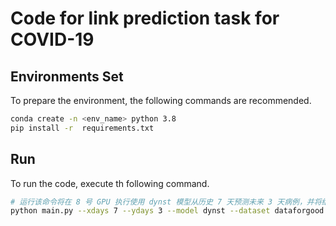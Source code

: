 # Code for link prediction task for COVID-19

## Environments Set
To prepare the environment, the following commands are recommended.

```bash
conda create -n <env_name> python 3.8
pip install -r  requirements.txt
```


## Run
To run the code, execute th following command.

```bash
# 运行该命令将在 8 号 GPU 执行使用 dynst 模型从历史 7 天预测未来 3 天病例，并将结果保存至 results/results_test/test/dataforgood/exp_test1 目录中
python main.py --xdays 7 --ydays 3 --model dynst --dataset dataforgood --result-dir test --exp test1 --device 8
```